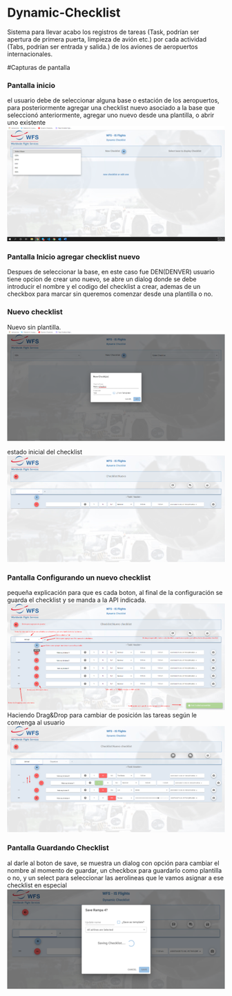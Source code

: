 # Dynamic-Checklist
Sistema para llevar acabo los registros de tareas (Task, podrían ser apertura de primera puerta, limpieza de avión etc.) por cada actividad (Tabs, podrían ser entrada y salida.) de los aviones de aeropuertos internacionales.



#Capturas de pantalla
### Pantalla inicio
el usuario debe de seleccionar alguna base o estación de los aeropuertos, para posteriormente agregar una checklist nuevo asociado a la base que seleccionó anteriormente, agregar uno nuevo desde una plantilla, o abrir uno existente
<img src="Capturas/Pantalla_Inicio.png">

### Pantalla Inicio agregar checklist nuevo
Despues de seleccionar la base, en este caso fue DEN(DENVER) usuario tiene opcion de crear uno nuevo, se abre un dialog donde se debe introducir el nombre y el codigo del checklist a crear, ademas de un checkbox para marcar sin queremos comenzar desde una plantilla o no.

### Nuevo checklist
Nuevo sin plantilla.
<img src="Capturas/Pantalla_AgregarNuevoTemplate.png">

estado inicial del checklist
<img src="Capturas/NuevoCheck.png">

### Pantalla Configurando un nuevo checklist
pequeña explicación para que es cada boton, al final de la configuración se guarda el checklist y se manda a la API indicada.
<img src="Capturas/ConfigurandoCheck.png">
Haciendo Drag&Drop para cambiar de posición las tareas según le convenga al usuario
<img src="Capturas/Drag and drop.png">

### Pantalla Guardando Checklist
al darle al boton de save, se muestra un dialog con opción para cambiar el nombre al momento de guardar, un checkbox para guardarlo como plantilla o no, y un select para seleccionar las aerolineas que le vamos asignar a ese checklist en especial
<img src="Capturas/checklist guardado.png">




